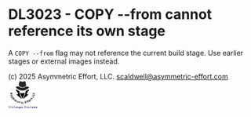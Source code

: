 # DL3023 - COPY --from cannot reference its own stage

A `COPY --from` flag may not reference the current build stage. Use earlier
stages or external images instead.

(c) 2025 Asymmetric Effort, LLC. <scaldwell@asymmetric-effort.com>
[<img src="../img/asymmetric-effort.png" alt="Asymmetric Effort logo" width="60" height="60">](https://asymmetric-effort.com/)
